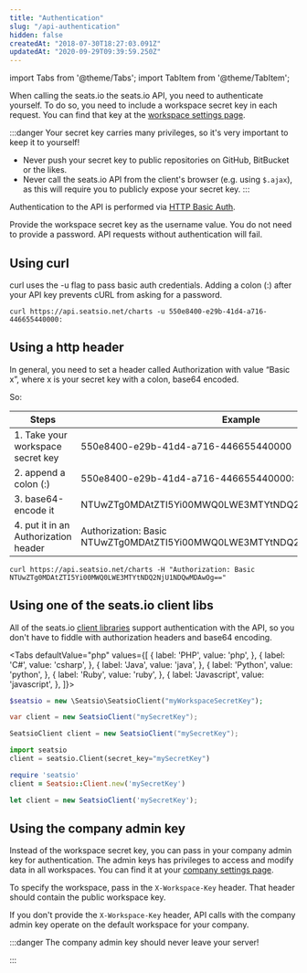 ```yaml
---
title: "Authentication"
slug: "/api-authentication"
hidden: false
createdAt: "2018-07-30T18:27:03.091Z"
updatedAt: "2020-09-29T09:39:59.250Z"
---
```


import Tabs from '@theme/Tabs';
import TabItem from '@theme/TabItem';

When calling the seats.io the seats.io API, you need to authenticate yourself. To do so, you need to include a workspace secret key in each request. You can find that key at the [workspace settings page](https://app.seats.io/workspace-settings).

:::danger Your secret key carries many privileges, so it's very important to keep it to yourself!
* Never push your secret key to public repositories on GitHub, BitBucket or the likes.
* Never call the seats.io API from the client's browser (e.g. using `$.ajax`), as this will require you to publicly expose your secret key.
:::


Authentication to the API is performed via [HTTP Basic Auth](http://en.wikipedia.org/wiki/Basic_access_authentication). 

Provide the workspace secret key as the username value. You do not need to provide a password.
API requests without authentication will fail.



## Using curl

curl uses the -u flag to pass basic auth credentials. 
Adding a colon (:) after your API key prevents cURL from asking for a password.

```curl
curl https://api.seatsio.net/charts -u 550e8400-e29b-41d4-a716-446655440000:
```



## Using a http header

In general, you need to set a header called Authorization with value “Basic x”, where x is your secret key with a colon, base64 encoded. 

So: 


Steps|Example|
---|---|
1. Take your workspace secret key|550e8400-e29b-41d4-a716-446655440000|
2. append a colon (:)|550e8400-e29b-41d4-a716-446655440000:|
3. base64-encode it|NTUwZTg0MDAtZTI5Yi00MWQ0LWE3MTYtNDQ2NjU1NDQwMDAwOg==|
4. put it in an Authorization header|Authorization: Basic NTUwZTg0MDAtZTI5Yi00MWQ0LWE3MTYtNDQ2NjU1NDQwMDAwOg==|



```curl
curl https://api.seatsio.net/charts -H "Authorization: Basic NTUwZTg0MDAtZTI5Yi00MWQ0LWE3MTYtNDQ2NjU1NDQwMDAwOg=="
```



## Using one of the seats.io client libs

All of the seats.io [client libraries](api-client-libraries) support authentication with the API, so you don't have to fiddle with authorization headers and base64 encoding.  



<Tabs 
  defaultValue="php"
  values={[
{ label: 'PHP', value: 'php', },
{ label: 'C#', value: 'csharp', },
{ label: 'Java', value: 'java', },
{ label: 'Python', value: 'python', },
{ label: 'Ruby', value: 'ruby', },
{ label: 'Javascript', value: 'javascript', },
]}>
<TabItem value='php'>

```php
$seatsio = new \Seatsio\SeatsioClient("myWorkspaceSecretKey");
```

</TabItem>
<TabItem value='csharp'>

```csharp
var client = new SeatsioClient("mySecretKey"); 
```

</TabItem>
<TabItem value='java'>

```java
SeatsioClient client = new SeatsioClient("mySecretKey"); 
```

</TabItem>
<TabItem value='python'>

```python
import seatsio
client = seatsio.Client(secret_key="mySecretKey")
```

</TabItem>
<TabItem value='ruby'>

```ruby
require 'seatsio'
client = Seatsio::Client.new('mySecretKey')
```

</TabItem>
<TabItem value='javascript'>

```javascript
let client = new SeatsioClient('mySecretKey');
```

</TabItem>
</Tabs>





## Using the company admin key

Instead of the workspace secret key, you can pass in your company admin key for authentication. The admin keys has privileges to access and modify data in all workspaces. You can find it at your [company settings page](https://app.seats.io/company-settings).

To specify the workspace, pass in the `X-Workspace-Key` header. That header should contain the public workspace key.

If you don't provide the `X-Workspace-Key` header, API calls with the company admin key operate on the default workspace for your company.

:::danger The company admin key should never leave your server!

:::

